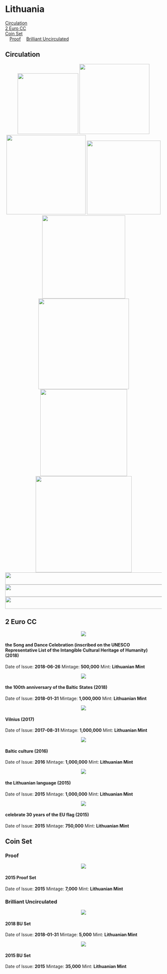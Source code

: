 # Lithuania
[Circulation](#circulation)  
[2 Euro CC](#2eurocc)  
[Coin Set](#coinset)  
&ensp;&ensp;[Proof](#proofset)
&ensp;&ensp;[Brilliant Uncirculated](#buset)

## <a name="circulation"></a>Circulation

<div align="center">
<img src="./images/circulation/2015_1cent.jpg" width="195" height="195" />
<img src="./images/circulation/2015_2cent.jpg" width="225" height="225" />
<img src="./images/circulation/2015_5cent.jpg" width="255" height="255" />
<img src="./images/circulation/2015_10cent.jpg" width="237" height="237" />
<img src="./images/circulation/2015_20cent.jpg" width="267" height="267" />
<img src="./images/circulation/2015_50cent.jpg" width="291" height="291" />
<img src="./images/circulation/2015_1euro.jpg" width="279" height="279" />
<img src="./images/circulation/2015_2euro.jpg" width="309" height="309" />
</div>


<div align="center">
<img src="./images/circulation/laisve.jpg" width="524" height="39" />
<img src="./images/circulation/vienybe.jpg" width="524" height="39" />
<img src="./images/circulation/gerove.jpg" width="524" height="39" />
</div>

## <a name="2eurocc"></a>2 Euro CC

<div align="center">
<img src="./images/2_euro_cc/2018_the_song_ and_dance_celebration.png" />
</div>

#### the Song and Dance Celebration (inscribed on the UNESCO Representative List of the Intangible Cultural Heritage of Humanity) (2018)
Date of Issue: **2018-06-26**
Mintage: **500,000**
Mint: **Lithuanian Mint**


<div align="center">
<img src="./images/2_euro_cc/2018_the_100th_anniversary_of_the_baltic_states.png" />
</div>

#### the 100th anniversary of the Baltic States (2018)
Date of Issue: **2018-01-31**
Mintage: **1,000,000**
Mint: **Lithuanian Mint**


<div align="center">
<img src="./images/2_euro_cc/2017_vilnius.png" />
</div>

#### Vilnius (2017)
Date of Issue: **2017-08-31**
Mintage: **1,000,000**
Mint: **Lithuanian Mint**


<div align="center">
<img src="./images/2_euro_cc/2016_baltic_culture.png" />
</div>

#### Baltic culture (2016)
Date of Issue: **2016**
Mintage: **1,000,000**
Mint: **Lithuanian Mint**


<div align="center">
<img src="./images/2_euro_cc/2015_the_lithuanian_language.png" />
</div>

#### the Lithuanian language (2015)
Date of Issue: **2015**
Mintage: **1,000,000**
Mint: **Lithuanian Mint**


<div align="center">
<img src="./images/2_euro_cc/2015_celebrate_30_years_of_the_eu_flag.png" />
</div>

#### celebrate 30 years of the EU flag (2015)
Date of Issue: **2015**
Mintage: **750,000**
Mint: **Lithuanian Mint**

## <a name="coinset">Coin Set

### <a name="proofset"></a>Proof

<div align="center">
<img src="./images/coin_set/2015_lt_proof.png" />
</div>

#### 2015 Proof Set
Date of Issue: **2015**
Mintage: **7,000**
Mint: **Lithuanian Mint**

### <a name="buset"></a>Brilliant Uncirculated

<div align="center">
<img src="./images/coin_set/2018_lt_bu.png" />
</div>

#### 2018 BU Set
Date of Issue: **2018-01-31**
Mintage: **5,000**
Mint: **Lithuanian Mint**


<div align="center">
<img src="./images/coin_set/2015_lt_bu.png" />
</div>

#### 2015 BU Set
Date of Issue: **2015**
Mintage: **35,000**
Mint: **Lithuanian Mint**
